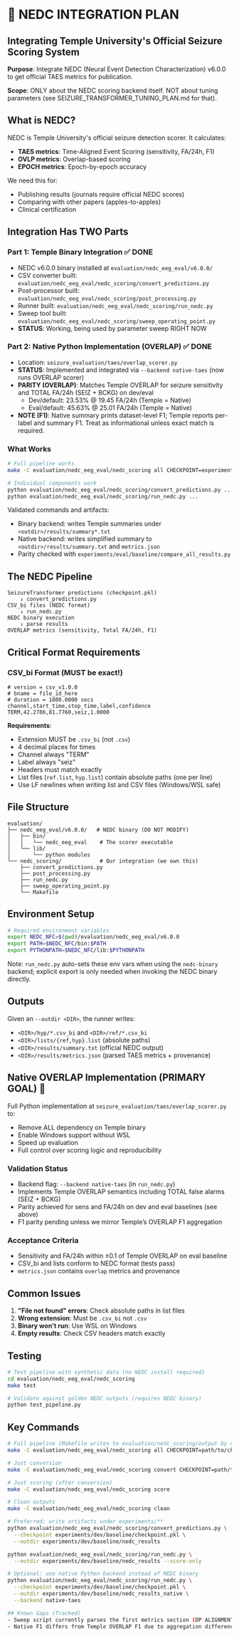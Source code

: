 # 🔧 NEDC INTEGRATION PLAN
## Integrating Temple University's Official Seizure Scoring System

**Purpose**: Integrate NEDC (Neural Event Detection Characterization) v6.0.0 to get official TAES metrics for publication.

**Scope**: ONLY about the NEDC scoring backend itself. NOT about tuning parameters (see SEIZURE_TRANSFORMER_TUNING_PLAN.md for that).

## What is NEDC?

NEDC is Temple University's official seizure detection scorer. It calculates:
- **TAES metrics**: Time-Aligned Event Scoring (sensitivity, FA/24h, F1)
- **OVLP metrics**: Overlap-based scoring
- **EPOCH metrics**: Epoch-by-epoch accuracy

We need this for:
- Publishing results (journals require official NEDC scores)
- Comparing with other papers (apples-to-apples)
- Clinical certification

## Integration Has TWO Parts

### Part 1: Temple Binary Integration ✅ DONE
- NEDC v6.0.0 binary installed at `evaluation/nedc_eeg_eval/v6.0.0/`
- CSV converter built: `evaluation/nedc_eeg_eval/nedc_scoring/convert_predictions.py`
- Post-processor built: `evaluation/nedc_eeg_eval/nedc_scoring/post_processing.py`
- Runner built: `evaluation/nedc_eeg_eval/nedc_scoring/run_nedc.py`
- Sweep tool built: `evaluation/nedc_eeg_eval/nedc_scoring/sweep_operating_point.py`
- **STATUS**: Working, being used by parameter sweep RIGHT NOW

### Part 2: Native Python Implementation (OVERLAP) ✅ DONE
- Location: `seizure_evaluation/taes/overlap_scorer.py`
- **STATUS**: Implemented and integrated via `--backend native-taes` (now runs OVERLAP scorer)
- **PARITY (OVERLAP)**: Matches Temple OVERLAP for seizure sensitivity and TOTAL FA/24h (SEIZ + BCKG) on dev/eval
  - Dev/default: 23.53% @ 19.45 FA/24h (Temple = Native)
  - Eval/default: 45.63% @ 25.01 FA/24h (Temple = Native)
- **NOTE (F1)**: Native summary prints dataset-level F1; Temple reports per-label and summary F1. Treat as informational unless exact match is required.

### What Works
```bash
# Full pipeline works
make -C evaluation/nedc_eeg_eval/nedc_scoring all CHECKPOINT=experiments/dev/baseline/checkpoint.pkl

# Individual components work
python evaluation/nedc_eeg_eval/nedc_scoring/convert_predictions.py ...
python evaluation/nedc_eeg_eval/nedc_scoring/run_nedc.py ...
```

Validated commands and artifacts:
- Binary backend: writes Temple summaries under `<outdir>/results/summary*.txt`
- Native backend: writes simplified summary to `<outdir>/results/summary.txt` and `metrics.json`
- Parity checked with `experiments/eval/baseline/compare_all_results.py`

## The NEDC Pipeline

```
SeizureTransformer predictions (checkpoint.pkl)
    ↓ convert_predictions.py
CSV_bi files (NEDC format)
    ↓ run_nedc.py
NEDC binary execution
    ↓ parse results
OVERLAP metrics (sensitivity, Total FA/24h, F1)
```

## Critical Format Requirements

### CSV_bi Format (MUST be exact!)
```csv
# version = csv_v1.0.0
# bname = file_id_here
# duration = 1800.0000 secs
channel,start_time,stop_time,label,confidence
TERM,42.2786,81.7760,seiz,1.0000
```

**Requirements**:
- Extension MUST be `.csv_bi` (not `.csv`)
- 4 decimal places for times
- Channel always "TERM"
- Label always "seiz"
- Headers must match exactly
- List files (`ref.list`, `hyp.list`) contain absolute paths (one per line)
- Use LF newlines when writing list and CSV files (Windows/WSL safe)

## File Structure

```
evaluation/
├── nedc_eeg_eval/v6.0.0/   # NEDC binary (DO NOT MODIFY)
│   ├── bin/
│   │   └── nedc_eeg_eval    # The scorer executable
│   └── lib/
│       └── python modules
└── nedc_scoring/            # Our integration (we own this)
    ├── convert_predictions.py
    ├── post_processing.py
    ├── run_nedc.py
    ├── sweep_operating_point.py
    └── Makefile
```

## Environment Setup

```bash
# Required environment variables
export NEDC_NFC=$(pwd)/evaluation/nedc_eeg_eval/v6.0.0
export PATH=$NEDC_NFC/bin:$PATH
export PYTHONPATH=$NEDC_NFC/lib:$PYTHONPATH
```

Note: `run_nedc.py` auto-sets these env vars when using the `nedc-binary` backend; explicit export is only needed when invoking the NEDC binary directly.

## Outputs

Given an `--outdir <DIR>`, the runner writes:
- `<DIR>/hyp/*.csv_bi` and `<DIR>/ref/*.csv_bi`
- `<DIR>/lists/{ref,hyp}.list` (absolute paths)
- `<DIR>/results/summary.txt` (official NEDC output)
- `<DIR>/results/metrics.json` (parsed TAES metrics + provenance)

## Native OVERLAP Implementation (PRIMARY GOAL) 🎯

Full Python implementation at `seizure_evaluation/taes/overlap_scorer.py` to:
- Remove ALL dependency on Temple binary
- Enable Windows support without WSL
- Speed up evaluation
- Full control over scoring logic and reproducibility

### Validation Status
- Backend flag: `--backend native-taes` (in `run_nedc.py`)
- Implements Temple OVERLAP semantics including TOTAL false alarms (SEIZ + BCKG)
- Parity achieved for sens and FA/24h on dev and eval baselines (see above)
- F1 parity pending unless we mirror Temple’s OVERLAP F1 aggregation

### Acceptance Criteria
- Sensitivity and FA/24h within ±0.1 of Temple OVERLAP on eval baseline
- CSV_bi and lists conform to NEDC format (tests pass)
- `metrics.json` contains `overlap` metrics and provenance

## Common Issues

1. **"File not found" errors**: Check absolute paths in list files
2. **Wrong extension**: Must be `.csv_bi` not `.csv`
3. **Binary won't run**: Use WSL on Windows
4. **Empty results**: Check CSV headers match exactly

## Testing

```bash
# Test pipeline with synthetic data (no NEDC install required)
cd evaluation/nedc_eeg_eval/nedc_scoring
make test

# Validate against golden NEDC outputs (requires NEDC binary)
python test_pipeline.py
```

## Key Commands

```bash
# Full pipeline (Makefile writes to evaluation/nedc_scoring/output by default)
make -C evaluation/nedc_eeg_eval/nedc_scoring all CHECKPOINT=path/to/checkpoint.pkl

# Just conversion
make -C evaluation/nedc_eeg_eval/nedc_scoring convert CHECKPOINT=path/to/checkpoint.pkl

# Just scoring (after conversion)
make -C evaluation/nedc_eeg_eval/nedc_scoring score

# Clean outputs
make -C evaluation/nedc_eeg_eval/nedc_scoring clean

# Preferred: write artifacts under experiments/**
python evaluation/nedc_eeg_eval/nedc_scoring/convert_predictions.py \
  --checkpoint experiments/dev/baseline/checkpoint.pkl \
  --outdir experiments/dev/baseline/nedc_results

python evaluation/nedc_eeg_eval/nedc_scoring/run_nedc.py \
  --outdir experiments/dev/baseline/nedc_results --score-only

# Optional: use native Python backend instead of NEDC binary
python evaluation/nedc_eeg_eval/nedc_scoring/run_nedc.py \
  --checkpoint experiments/dev/baseline/checkpoint.pkl \
  --outdir experiments/dev/baseline/nedc_results_native \
  --backend native-taes

## Known Gaps (Tracked)
- Sweep script currently parses the first metrics section (DP ALIGNMENT) from Temple summary. If OVERLAP is the target, update `evaluation/nedc_eeg_eval/nedc_scoring/sweep_operating_point.py` to parse the OVERLAP block explicitly to align with `run_nedc.py`.
- Native F1 differs from Temple OVERLAP F1 due to aggregation differences; align only if F1 is a gated metric.
```
